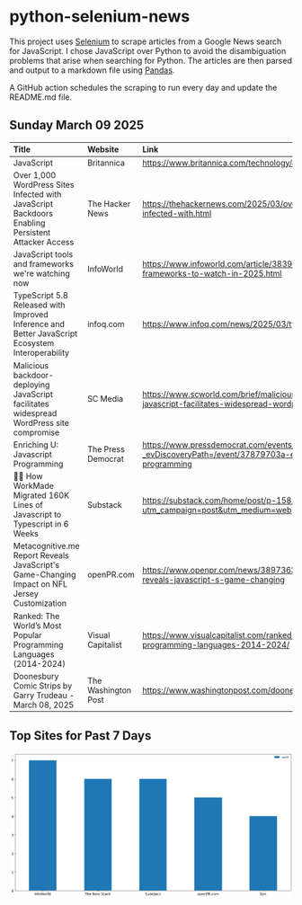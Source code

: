 # python-selenium-news

This project uses [Selenium](https://www.seleniumhq.org/) to scrape articles from a Google News search for JavaScript.
I chose JavaScript over Python to avoid the disambiguation problems that arise when searching for Python.
The articles are then parsed and output to a markdown file using [Pandas](https://pandas.pydata.org/).

A GitHub action schedules the scraping to run every day and update the README.md file.

## Sunday March 09 2025


| Title                                                                                             | Website             | Link                                                                                                                   |
|:--------------------------------------------------------------------------------------------------|:--------------------|:-----------------------------------------------------------------------------------------------------------------------|
| JavaScript                                                                                        | Britannica          | https://www.britannica.com/technology/JavaScript                                                                       |
| Over 1,000 WordPress Sites Infected with JavaScript Backdoors Enabling Persistent Attacker Access | The Hacker News     | https://thehackernews.com/2025/03/over-1000-wordpress-sites-infected-with.html                                         |
| JavaScript tools and frameworks we're watching now                                                | InfoWorld           | https://www.infoworld.com/article/3839234/javascript-tools-and-frameworks-to-watch-in-2025.html                        |
| TypeScript 5.8 Released with Improved Inference and Better JavaScript Ecosystem Interoperability  | infoq.com           | https://www.infoq.com/news/2025/03/typescript-58-released/                                                             |
| Malicious backdoor-deploying JavaScript facilitates widespread WordPress site compromise          | SC Media            | https://www.scworld.com/brief/malicious-backdoor-deploying-javascript-facilitates-widespread-wordpress-site-compromise |
| Enriching U: Javascript Programming                                                               | The Press Democrat  | https://www.pressdemocrat.com/events/?_evDiscoveryPath=/event/37879703a-enriching-u-javascript-programming             |
| 🍔🧠 How WorkMade Migrated 160K Lines of Javascript to Typescript in 6 Weeks                        | Substack            | https://substack.com/home/post/p-158222426?utm_campaign=post&utm_medium=web                                            |
| Metacognitive.me Report Reveals JavaScript's Game-Changing Impact on NFL Jersey Customization     | openPR.com          | https://www.openpr.com/news/3897363/metacognitive-me-report-reveals-javascript-s-game-changing                         |
| Ranked: The World’s Most Popular Programming Languages (2014-2024)                                | Visual Capitalist   | https://www.visualcapitalist.com/ranked-the-worlds-most-popular-programming-languages-2014-2024/                       |
| Doonesbury Comic Strips by Garry Trudeau - March 08, 2025                                         | The Washington Post | https://www.washingtonpost.com/doonesbury/strip/archive/2025/3/8                                                       |
## Top Sites for Past 7 Days

![Graph of Top Sites](https://raw.githubusercontent.com/dan-mba/python-selenium-news/main/last-week.png)
